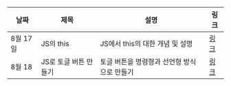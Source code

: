 | 날짜     | 제목                  | 설명                                        | 링크                                      |
| -------- | --------------------- | ------------------------------------------- | ----------------------------------------- |
| 8월 17일 | JS의 this             | JS에서 this의 대한 개념 및 설명             | [링크](https://eunchanee.tistory.com/556) |
| 8월 18   | JS로 토글 버튼 만들기 | 토글 버튼을 명령형과 선언형 방식으로 만들기 | [링크](https://eunchanee.tistory.com/557) |
